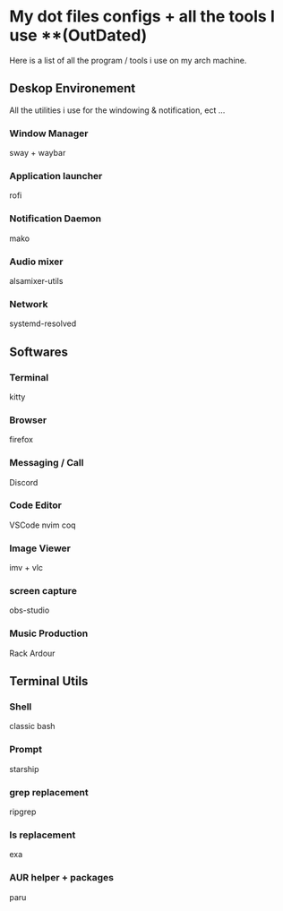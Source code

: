 # My dot files configs + all the tools I use **(OutDated)

Here is a list of all the program / tools i use on my arch machine.

## Deskop Environement
All the utilities i use for the windowing & notification, ect ...


### Window Manager
sway + waybar

### Application launcher 
rofi

### Notification Daemon
mako

### Audio mixer
alsamixer-utils

### Network
systemd-resolved

## Softwares
### Terminal
kitty

### Browser
firefox

### Messaging / Call
Discord

### Code Editor
VSCode 
nvim
coq

### Image Viewer
imv + vlc

### screen capture
obs-studio

### Music Production
Rack
Ardour

## Terminal Utils
### Shell
classic bash

### Prompt
starship

### grep replacement
ripgrep

### ls replacement
exa

### AUR helper + packages
paru
